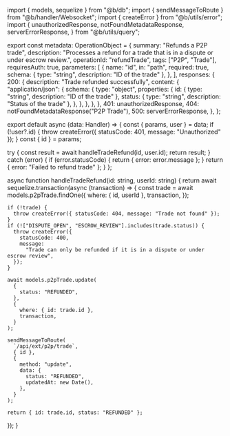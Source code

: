 import { models, sequelize } from "@b/db";
import { sendMessageToRoute } from "@b/handler/Websocket";
import { createError } from "@b/utils/error";
import {
  unauthorizedResponse,
  notFoundMetadataResponse,
  serverErrorResponse,
} from "@b/utils/query";

export const metadata: OperationObject = {
  summary: "Refunds a P2P trade",
  description:
    "Processes a refund for a trade that is in a dispute or under escrow review.",
  operationId: "refundTrade",
  tags: ["P2P", "Trade"],
  requiresAuth: true,
  parameters: [
    {
      name: "id",
      in: "path",
      required: true,
      schema: { type: "string", description: "ID of the trade" },
    },
  ],
  responses: {
    200: {
      description: "Trade refunded successfully",
      content: {
        "application/json": {
          schema: {
            type: "object",
            properties: {
              id: { type: "string", description: "ID of the trade" },
              status: { type: "string", description: "Status of the trade" },
            },
          },
        },
      },
    },
    401: unauthorizedResponse,
    404: notFoundMetadataResponse("P2P Trade"),
    500: serverErrorResponse,
  },
};

export default async (data: Handler) => {
  const { params, user } = data;
  if (!user?.id) {
    throw createError({ statusCode: 401, message: "Unauthorized" });
  }
  const { id } = params;

  try {
    const result = await handleTradeRefund(id, user.id);
    return result;
  } catch (error) {
    if (error.statusCode) {
      return { error: error.message };
    }
    return { error: "Failed to refund trade" };
  }
};

async function handleTradeRefund(id: string, userId: string) {
  return await sequelize.transaction(async (transaction) => {
    const trade = await models.p2pTrade.findOne({
      where: { id, userId },
      transaction,
    });

    if (!trade) {
      throw createError({ statusCode: 404, message: "Trade not found" });
    }
    if (!["DISPUTE_OPEN", "ESCROW_REVIEW"].includes(trade.status)) {
      throw createError({
        statusCode: 400,
        message:
          "Trade can only be refunded if it is in a dispute or under escrow review",
      });
    }

    await models.p2pTrade.update(
      {
        status: "REFUNDED",
      },
      {
        where: { id: trade.id },
        transaction,
      }
    );

    sendMessageToRoute(
      `/api/ext/p2p/trade`,
      { id },
      {
        method: "update",
        data: {
          status: "REFUNDED",
          updatedAt: new Date(),
        },
      }
    );

    return { id: trade.id, status: "REFUNDED" };
  });
}
